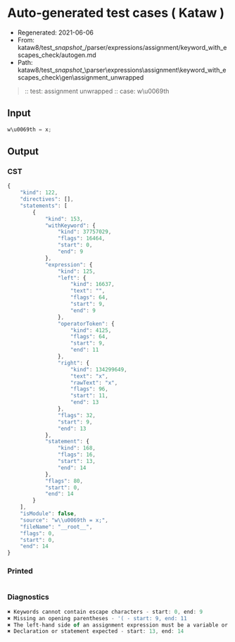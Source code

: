 # Auto-generated test cases ( Kataw )
- Regenerated: 2021-06-06
- From: kataw8/test\__snapshot__/parser/expressions/assignment/keyword_with_escapes_check/autogen.md
- Path: kataw8/test\__snapshot__\parser\expressions\assignment\keyword_with_escapes_check\gen\assignment_unwrapped
> :: test: assignment unwrapped
> :: case: w\u0069th
## Input

`````js
w\u0069th = x;
`````
## Output

### CST

```javascript
{
    "kind": 122,
    "directives": [],
    "statements": [
        {
            "kind": 153,
            "withKeyword": {
                "kind": 37757029,
                "flags": 16464,
                "start": 0,
                "end": 9
            },
            "expression": {
                "kind": 125,
                "left": {
                    "kind": 16637,
                    "text": "",
                    "flags": 64,
                    "start": 9,
                    "end": 9
                },
                "operatorToken": {
                    "kind": 4125,
                    "flags": 64,
                    "start": 9,
                    "end": 11
                },
                "right": {
                    "kind": 134299649,
                    "text": "x",
                    "rawText": "x",
                    "flags": 96,
                    "start": 11,
                    "end": 13
                },
                "flags": 32,
                "start": 9,
                "end": 13
            },
            "statement": {
                "kind": 168,
                "flags": 16,
                "start": 13,
                "end": 14
            },
            "flags": 80,
            "start": 0,
            "end": 14
        }
    ],
    "isModule": false,
    "source": "w\\u0069th = x;",
    "fileName": "__root__",
    "flags": 0,
    "start": 0,
    "end": 14
}
```

### Printed

```javascript

```

### Diagnostics

```javascript
✖ Keywords cannot contain escape characters - start: 0, end: 9
✖ Missing an opening parentheses - '( - start: 9, end: 11
✖ The left-hand side of an assignment expression must be a variable or a property access - start: 9, end: 11
✖ Declaration or statement expected - start: 13, end: 14

```

